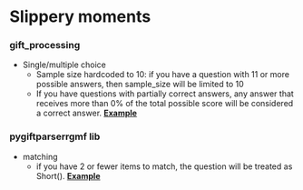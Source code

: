 # Slippery moments
### gift_processing
- Single/multiple choice
    - Sample size hardcoded to 10: if you have a question with 11 or more possible answers, then sample_size will be limited to 10
    - If you have questions with partially correct answers, any answer that receives more than 0% of the total possible score will be considered a correct answer.
        [**Example**](https://github.com/LightAboveFighter/Stepic_project_312/blob/394a410d20732b539a3325f3307c7838b67a0609/tests/gift_examples/Slippery_moments.gift#L2-L8)<br>
        

### pygiftparserrgmf lib
- matching
    - if you have 2 or fewer items to match, the question will be treated as Short().
        [**Example**](https://github.com/LightAboveFighter/Stepic_project_312/blob/394a410d20732b539a3325f3307c7838b67a0609/tests/gift_examples/Slippery_moments.gift#L10-L13)<br>
